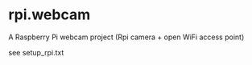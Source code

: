 # rpi.webcam
A Raspberry Pi webcam project (Rpi camera + open WiFi access point)

see setup_rpi.txt
